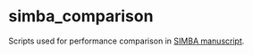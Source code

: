 # simba_comparison

Scripts used for performance comparison in [SIMBA manuscript](https://www.biorxiv.org/content/10.1101/2021.10.17.464750v1).
